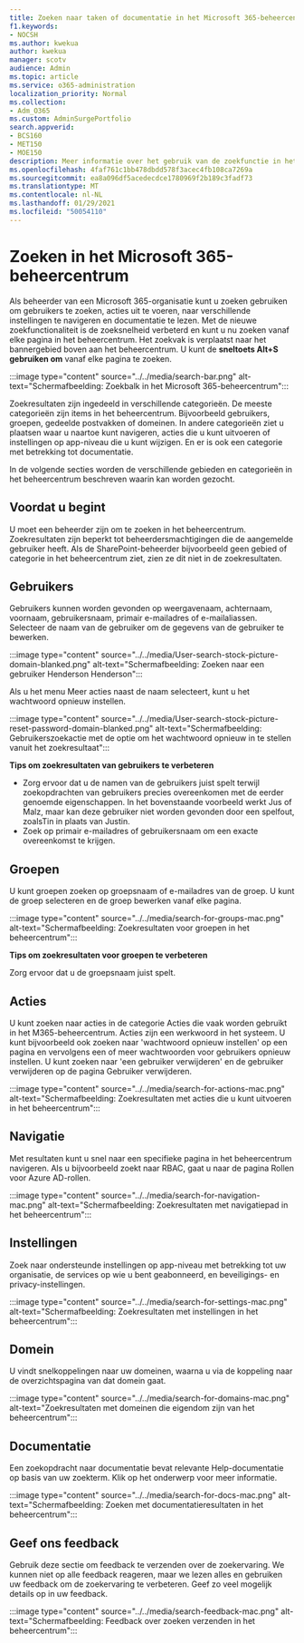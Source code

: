 ```yaml
---
title: Zoeken naar taken of documentatie in het Microsoft 365-beheercentrum
f1.keywords:
- NOCSH
ms.author: kwekua
author: kwekua
manager: scotv
audience: Admin
ms.topic: article
ms.service: o365-administration
localization_priority: Normal
ms.collection:
- Adm_O365
ms.custom: AdminSurgePortfolio
search.appverid:
- BCS160
- MET150
- MOE150
description: Meer informatie over het gebruik van de zoekfunctie in het beheercentrum voor betere en snellere resultaten.
ms.openlocfilehash: 4faf761c1bb478dbdd578f3acec4fb108ca7269a
ms.sourcegitcommit: ea8a096df5acedecdce1780969f2b189c3fadf73
ms.translationtype: MT
ms.contentlocale: nl-NL
ms.lasthandoff: 01/29/2021
ms.locfileid: "50054110"
---
```

# <a name="search-in-the-microsoft-365-admin-center"></a>Zoeken in het Microsoft 365-beheercentrum

Als beheerder van een Microsoft 365-organisatie kunt u zoeken gebruiken om gebruikers te zoeken, acties uit te voeren, naar verschillende instellingen te navigeren en documentatie te lezen. Met de nieuwe zoekfunctionaliteit is de zoeksnelheid verbeterd en kunt u nu zoeken vanaf elke pagina in het beheercentrum. Het zoekvak is verplaatst naar het bannergebied boven aan het beheercentrum. U kunt de **sneltoets Alt+S gebruiken om** vanaf elke pagina te zoeken.

:::image type="content" source="../../media/search-bar.png" alt-text="Schermafbeelding: Zoekbalk in het Microsoft 365-beheercentrum":::

Zoekresultaten zijn ingedeeld in verschillende categorieën. De meeste categorieën zijn items in het beheercentrum. Bijvoorbeeld gebruikers, groepen, gedeelde postvakken of domeinen. In andere categorieën ziet u plaatsen waar u naartoe kunt navigeren, acties die u kunt uitvoeren of instellingen op app-niveau die u kunt wijzigen. En er is ook een categorie met betrekking tot documentatie.

In de volgende secties worden de verschillende gebieden en categorieën in het beheercentrum beschreven waarin kan worden gezocht.

## <a name="before-you-begin"></a>Voordat u begint

U moet een beheerder zijn om te zoeken in het beheercentrum. Zoekresultaten zijn beperkt tot beheerdersmachtigingen die de aangemelde gebruiker heeft. Als de SharePoint-beheerder bijvoorbeeld geen gebied of categorie in het beheercentrum ziet, zien ze dit niet in de zoekresultaten.

## <a name="users"></a>Gebruikers

Gebruikers kunnen worden gevonden op weergavenaam, achternaam, voornaam, gebruikersnaam, primair e-mailadres of e-mailaliassen. Selecteer de naam van de gebruiker om de gegevens van de gebruiker te bewerken.

:::image type="content" source="../../media/User-search-stock-picture-domain-blanked.png" alt-text="Schermafbeelding: Zoeken naar een gebruiker Henderson Henderson":::

Als u het menu Meer acties naast de naam selecteert, kunt u het wachtwoord opnieuw instellen.

:::image type="content" source="../../media/User-search-stock-picture-reset-password-domain-blanked.png" alt-text="Schermafbeelding: Gebruikerszoekactie met de optie om het wachtwoord opnieuw in te stellen vanuit het zoekresultaat":::

**Tips om zoekresultaten van gebruikers te verbeteren**

- Zorg ervoor dat u de namen van de gebruikers juist spelt terwijl zoekopdrachten van gebruikers precies overeenkomen met de eerder genoemde eigenschappen. In het bovenstaande voorbeeld werkt Jus of Malz, maar kan deze gebruiker niet worden gevonden door een spelfout, zoalsTin in plaats van Justin.
- Zoek op primair e-mailadres of gebruikersnaam om een exacte overeenkomst te krijgen.

## <a name="groups"></a>Groepen

U kunt groepen zoeken op groepsnaam of e-mailadres van de groep. U kunt de groep selecteren en de groep bewerken vanaf elke pagina.

:::image type="content" source="../../media/search-for-groups-mac.png" alt-text="Schermafbeelding: Zoekresultaten voor groepen in het beheercentrum":::

**Tips om zoekresultaten voor groepen te verbeteren**

Zorg ervoor dat u de groepsnaam juist spelt.

## <a name="actions"></a>Acties

U kunt zoeken naar acties in de categorie Acties die vaak worden gebruikt in het M365-beheercentrum. Acties zijn een werkwoord in het systeem. U kunt bijvoorbeeld ook zoeken naar 'wachtwoord opnieuw instellen' op een pagina en vervolgens een of meer wachtwoorden voor gebruikers opnieuw instellen. U kunt zoeken naar 'een gebruiker verwijderen' en de gebruiker verwijderen op de pagina Gebruiker verwijderen.

:::image type="content" source="../../media/search-for-actions-mac.png" alt-text="Schermafbeelding: Zoekresultaten met acties die u kunt uitvoeren in het beheercentrum":::

## <a name="navigation"></a>Navigatie

Met resultaten kunt u snel naar een specifieke pagina in het beheercentrum navigeren. Als u bijvoorbeeld zoekt naar RBAC, gaat u naar de pagina Rollen voor Azure AD-rollen.

:::image type="content" source="../../media/search-for-navigation-mac.png" alt-text="Schermafbeelding: Zoekresultaten met navigatiepad in het beheercentrum":::

## <a name="settings"></a>Instellingen

Zoek naar ondersteunde instellingen op app-niveau met betrekking tot uw organisatie, de services op wie u bent geabonneerd, en beveiligings- en privacy-instellingen.

:::image type="content" source="../../media/search-for-settings-mac.png" alt-text="Schermafbeelding: Zoekresultaten met instellingen in het beheercentrum":::

## <a name="domain"></a>Domein

U vindt snelkoppelingen naar uw domeinen, waarna u via de koppeling naar de overzichtspagina van dat domein gaat.

:::image type="content" source="../../media/search-for-domains-mac.png" alt-text="Zoekresultaten met domeinen die eigendom zijn van het beheercentrum":::

## <a name="documentation"></a>Documentatie

Een zoekopdracht naar documentatie bevat relevante Help-documentatie op basis van uw zoekterm. Klik op het onderwerp voor meer informatie.

:::image type="content" source="../../media/search-for-docs-mac.png" alt-text="Schermafbeelding: Zoeken met documentatieresultaten in het beheercentrum":::

## <a name="send-us-feedback"></a>Geef ons feedback

Gebruik deze sectie om feedback te verzenden over de zoekervaring. We kunnen niet op alle feedback reageren, maar we lezen alles en gebruiken uw feedback om de zoekervaring te verbeteren. Geef zo veel mogelijk details op in uw feedback.

:::image type="content" source="../../media/search-feedback-mac.png" alt-text="Schermafbeelding: Feedback over zoeken verzenden in het beheercentrum":::
